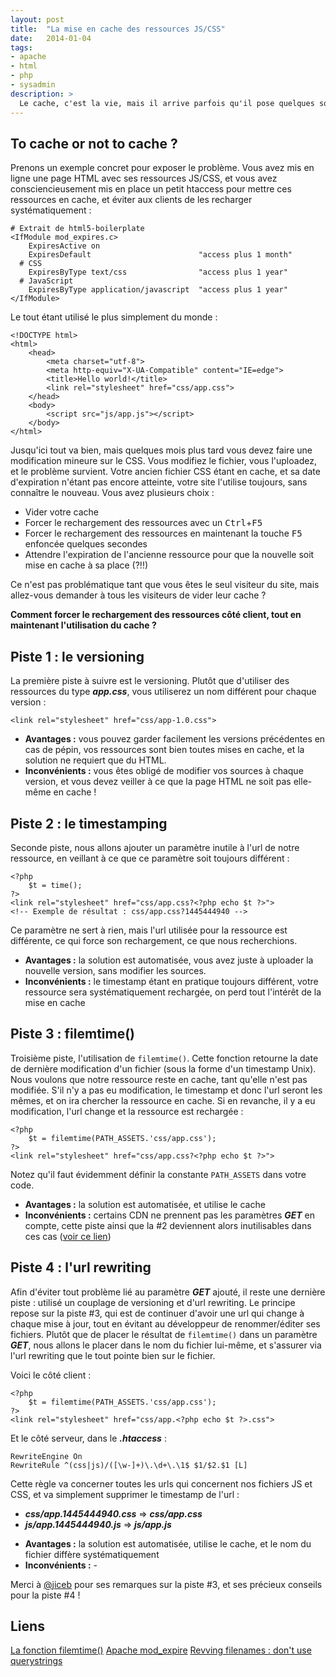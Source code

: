 ```yaml
---
layout: post
title:  "La mise en cache des ressources JS/CSS"
date:   2014-01-04
tags:
- apache
- html
- php
- sysadmin
description: >
  Le cache, c'est la vie, mais il arrive parfois qu'il pose quelques soucis.
---
```


## To cache or not to cache ?

Prenons un exemple concret pour exposer le problème. Vous avez mis en ligne une page HTML avec ses ressources JS/CSS, et vous avez consciencieusement mis en place un petit htaccess pour mettre ces ressources en cache, et éviter aux clients de les recharger systématiquement :

	# Extrait de html5-boilerplate
	<IfModule mod_expires.c>
	    ExpiresActive on
	    ExpiresDefault                        "access plus 1 month"
	  # CSS
	    ExpiresByType text/css                "access plus 1 year"
	  # JavaScript
	    ExpiresByType application/javascript  "access plus 1 year"
	</IfModule>

Le tout étant utilisé le plus simplement du monde :

	<!DOCTYPE html>
	<html>
	    <head>
	        <meta charset="utf-8">
	        <meta http-equiv="X-UA-Compatible" content="IE=edge">
	        <title>Hello world!</title>
	        <link rel="stylesheet" href="css/app.css">
	    </head>
	    <body>
	        <script src="js/app.js"></script>
	    </body>
	</html>

Jusqu'ici tout va bien, mais quelques mois plus tard vous devez faire une modification mineure sur le CSS. Vous modifiez le fichier, vous l'uploadez, et le problème survient. Votre ancien fichier CSS étant en cache, et sa date d'expiration n'étant pas encore atteinte, votre site l'utilise toujours, sans connaître le nouveau. Vous avez plusieurs choix :

* Vider votre cache
* Forcer le rechargement des ressources avec un <kbd>Ctrl</kbd>+<kbd>F5</kbd>
* Forcer le rechargement des ressources en maintenant la touche <kbd>F5</kbd> enfoncée quelques secondes
* Attendre l'expiration de l'ancienne ressource pour que la nouvelle soit mise en cache à sa place (?!!)

Ce n'est pas problématique tant que vous êtes le seul visiteur du site, mais allez-vous demander à tous les visiteurs de vider leur cache ?

**Comment forcer le rechargement des ressources côté client, tout en maintenant l'utilisation du cache ?**

## Piste 1 : le versioning

La première piste à suivre est le versioning. Plutôt que d'utiliser des ressources du type ***app.css***, vous utiliserez un nom différent pour chaque version :

	<link rel="stylesheet" href="css/app-1.0.css">

* **Avantages :** vous pouvez garder facilement les versions précédentes en cas de pépin, vos ressources sont bien toutes mises en cache, et la solution ne requiert que du HTML.
* **Inconvénients :** vous êtes obligé de modifier vos sources à chaque version, et vous devez veiller à ce que la page HTML ne soit pas elle-même en cache !

## Piste 2 : le timestamping

Seconde piste, nous allons ajouter un paramètre inutile à l'url de notre ressource, en veillant à ce que ce paramètre soit toujours différent :

	<?php
	    $t = time();
	?>
	<link rel="stylesheet" href="css/app.css?<?php echo $t ?>">
	<!-- Exemple de résultat : css/app.css?1445444940 -->

Ce paramètre ne sert à rien, mais l'url utilisée pour la ressource est différente, ce qui force son rechargement, ce que nous recherchions.

* **Avantages :** la solution est automatisée, vous avez juste à uploader la nouvelle version, sans modifier les sources.
* **Inconvénients :** le timestamp étant en pratique toujours différent, votre ressource sera systématiquement rechargée, on perd tout l'intérêt de la mise en cache

## Piste 3 : filemtime()

Troisième piste, l'utilisation de `filemtime()`. Cette fonction retourne la date de dernière modification d'un fichier (sous la forme d'un timestamp Unix). Nous voulons que notre ressource reste en cache, tant qu'elle n'est pas modifiée. S'il n'y a pas eu modification, le timestamp et donc l'url seront les mêmes, et on ira chercher la ressource en cache. Si en revanche, il y a eu modification, l'url change et la ressource est rechargée :

	<?php
	    $t = filemtime(PATH_ASSETS.'css/app.css');
	?>
	<link rel="stylesheet" href="css/app.css?<?php echo $t ?>">

Notez qu'il faut évidemment définir la constante `PATH_ASSETS` dans votre code.

* **Avantages :** la solution est automatisée, et utilise le cache
* **Inconvénients :** certains CDN ne prennent pas les paramètres ***GET*** en compte, cette piste ainsi que la #2 deviennent alors inutilisables dans ces cas ([voir ce lien](http://stevesouders.com/blog/2008/08/23/revving-filenames-dont-use-querystring))

## Piste 4 : l'url rewriting

Afin d'éviter tout problème lié au paramètre ***GET*** ajouté, il reste une dernière piste : utilisé un couplage de versioning et d'url rewriting.
Le principe repose sur la piste #3, qui est de continuer d'avoir une url qui change à chaque mise à jour, tout en évitant au développeur de renommer/éditer ses fichiers. Plutôt que de placer le résultat de `filemtime()` dans un paramètre ***GET***, nous allons le placer dans le nom du fichier lui-même, et s'assurer via l'url rewriting que le tout pointe bien sur le fichier.

Voici le côté client :

	<?php
	    $t = filemtime(PATH_ASSETS.'css/app.css');
	?>
	<link rel="stylesheet" href="css/app.<?php echo $t ?>.css">

Et le côté serveur, dans le ***.htaccess*** :

	RewriteEngine On
	RewriteRule ^(css|js)/([\w-]+)\.\d+\.\1$ $1/$2.$1 [L]

Cette règle va concerner toutes les urls qui concernent nos fichiers JS et CSS, et va simplement supprimer le timestamp de l'url :

- ***css/app.1445444940.css*** => ***css/app.css***
- ***js/app.1445444940.js***   => ***js/app.js***

<!-- - -->

* **Avantages :** la solution est automatisée, utilise le cache, et le nom du fichier diffère systématiquement
* **Inconvénients :** -

Merci à [@jiceb](https://twitter.com/jiceb) pour ses remarques sur la piste #3, et ses précieux conseils pour la piste #4 !

## Liens

[La fonction filemtime()](https://php.net/manual/fr/function.filemtime.php)
[Apache mod_expire](https://httpd.apache.org/docs/2.2/mod/mod_expires.html)
[Revving filenames : don't use querystrings](http://stevesouders.com/blog/2008/08/23/revving-filenames-dont-use-querystring)